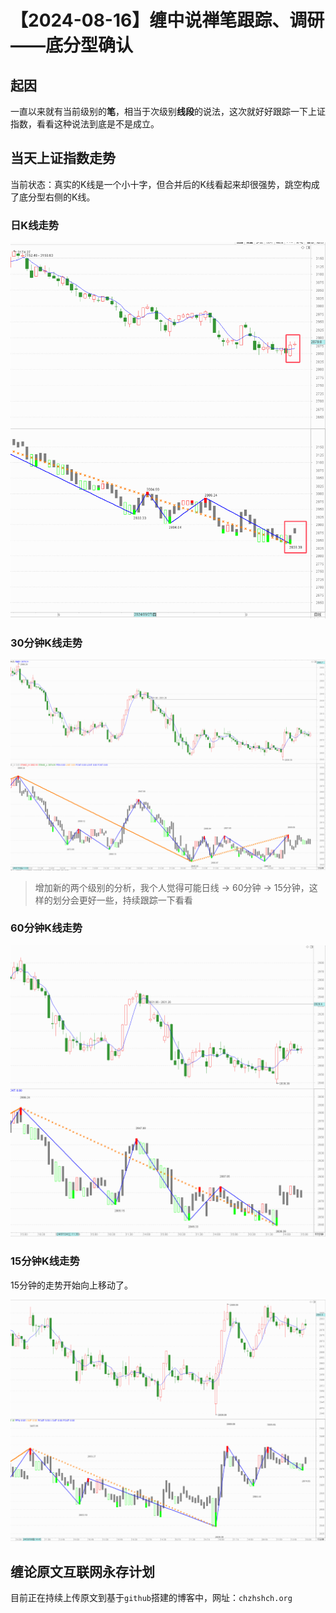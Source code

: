 # 【2024-08-16】缠中说禅笔跟踪、调研——底分型确认 
## 起因

一直以来就有当前级别的**笔**，相当于次级别**线段**的说法，这次就好好跟踪一下上证指数，看看这种说法到底是不是成立。



## 当天上证指数走势

当前状态：真实的K线是一个小十字，但合并后的K线看起来却很强势，跳空构成了底分型右侧的K线。



### 日K线走势

![](day\20240816.png)



### 30分钟K线走势

![](min30\20240816.png)



> 增加新的两个级别的分析，我个人觉得可能日线 -> 60分钟 -> 15分钟，这样的划分会更好一些，持续跟踪一下看看



### 60分钟K线走势

![](min60\20240816.png)



### 15分钟K线走势

15分钟的走势开始向上移动了。



![](min15\20240816.png)





## 缠论原文互联网永存计划

目前正在持续上传原文到基于`github`搭建的博客中，网址：`chzhshch.org`



